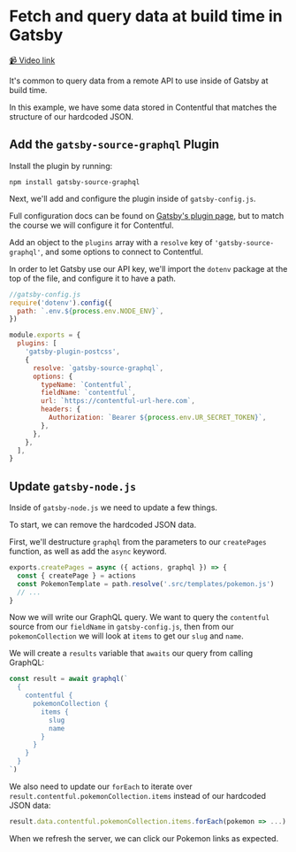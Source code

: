 # Fetch and query data at build time in Gatsby

[📹 Video link](https://www.egghead.io/lessons/gatsby-fetch-and-query-data-at-build-time-in-gatsby)

It's common to query data from a remote API to use inside of Gatsby at build time.

In this example, we have some data stored in Contentful that matches the structure of our hardcoded JSON.

## Add the `gatsby-source-graphql` Plugin

Install the plugin by running:

```
npm install gatsby-source-graphql
```

Next, we'll add and configure the plugin inside of `gatsby-config.js`.

Full configuration docs can be found on [Gatsby's plugin page](https://www.gatsbyjs.org/packages/gatsby-source-graphql/), but to match the course we will configure it for Contentful.

Add an object to the `plugins` array with a `resolve` key of `'gatsby-source-graphql'`, and some options to connect to Contentful.

In order to let Gatsby use our API key, we'll import the `dotenv` package at the top of the file, and configure it to have a path.

```js
//gatsby-config.js
require('dotenv').config({
  path: `.env.${process.env.NODE_ENV}`,
})

module.exports = {
  plugins: [
    'gatsby-plugin-postcss',
    {
      resolve: `gatsby-source-graphql`,
      options: {
        typeName: `Contentful`,
        fieldName: `contentful`,
        url: `https://contentful-url-here.com`,
        headers: {
          Authorization: `Bearer ${process.env.UR_SECRET_TOKEN}`,
        },
      },
    },
  ],
}
```

## Update `gatsby-node.js`

Inside of `gatsby-node.js` we need to update a few things.

To start, we can remove the hardcoded JSON data.

First, we'll destructure `graphql` from the parameters to our `createPages` function, as well as add the `async` keyword.

```js
exports.createPages = async ({ actions, graphql }) => {
  const { createPage } = actions
  const PokemonTemplate = path.resolve('.src/templates/pokemon.js')
  // ...
}
```

Now we will write our GraphQL query.
We want to query the `contentful` source from our `fieldName` in `gatsby-config.js`, then from our `pokemonCollection` we will look at `items` to get our `slug` and `name`.

We will create a `results` variable that `awaits` our query from calling GraphQL:

```js
const result = await graphql(`
  {
    contentful {
      pokemonCollection {
        items {
          slug
          name
        }
      }
    }
  }
`)
```

We also need to update our `forEach` to iterate over `result.contentful.pokemonCollection.items` instead of our hardcoded JSON data:

```js
result.data.contentful.pokemonCollection.items.forEach(pokemon => ...)
```

When we refresh the server, we can click our Pokemon links as expected.
